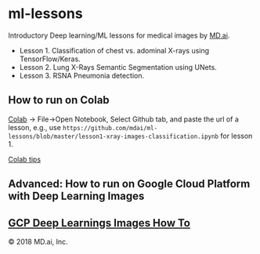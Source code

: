 # ml-lessons

Introductory Deep learning/ML lessons for medical images by [MD.ai](https://www.md.ai). 

- Lesson 1. Classification of chest vs. adominal X-rays using TensorFlow/Keras. 
- Lesson 2. Lung X-Rays Semantic Segmentation using UNets. 
- Lesson 3. RSNA Pneumonia detection. 

## How to run on Colab 

[Colab](https://colab.research.google.com/) -> File->Open Notebook, Select Github tab, and paste the url of a lesson, e.g., use 
`https://github.com/mdai/ml-lessons/blob/master/lesson1-xray-images-classification.ipynb` for lesson 1. 

[Colab tips](https://www.kdnuggets.com/2018/02/essential-google-colaboratory-tips-tricks.html)

## Advanced: How to run on Google Cloud Platform with Deep Learning Images 

[GCP Deep Learnings Images How To](running_on_gcp.md)
---

&copy; 2018 MD.ai, Inc.
